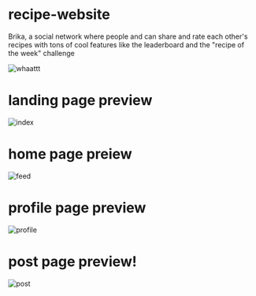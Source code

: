 # recipe-website
Brika, a social network where people and can share and rate each other's recipes with tons of cool features
like the leaderboard and the "recipe of the week" challenge

![whaattt](https://user-images.githubusercontent.com/120566908/228054757-1e406dcc-267c-41c1-9ea5-6d4f421e9793.png)

# landing page preview
![index](https://user-images.githubusercontent.com/120566908/228054143-7d6ea601-01ee-40e3-a269-5853c5a7df81.png)

# home page preiew
![feed](https://user-images.githubusercontent.com/120566908/228054220-13a6b601-87b4-4b4c-a4f5-09b2be7e2d1b.png)

# profile page preview
![profile](https://user-images.githubusercontent.com/120566908/228054286-45cd46db-ee9f-477d-9ca5-3e36b9f3ae8a.png)

# post page preview!
![post](https://user-images.githubusercontent.com/120566908/228054398-71eb6a89-ccc8-4c73-a75f-31604d86a0e3.png)
